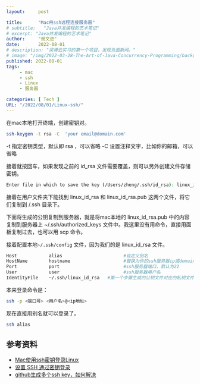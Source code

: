 ```yaml
---
layout:     post

title:      "Mac用ssh远程连接服务器"
# subtitle:   "Java并发编程的艺术笔记"
# excerpt: "Java并发编程的艺术笔记"
author:     "谢文进"
date:       2022-08-01
# description: "梁博云实习的第一个项目，发现负面新闻。"
# image: "/img/2022-03-28-The-Art-of-Java-Concurrency-Programming/background.jpg"
published: 2022-08-01 
tags:
     - mac
     - ssh
     - Linux
     - 服务器

categories: [ Tech ]
URL: "/2022/08/01/Linux-ssh/"
---
```


在mac本地打开终端，创建密钥对。

```bash
ssh-keygen -t rsa -C  'your email@domain.com'
```

-t 指定密钥类型，默认即 rsa ，可以省略
-C 设置注释文字，比如你的邮箱，可以省略

接着就按回车，如果发现之前的 id_rsa 文件需要覆盖，则可以另外创建文件存储密钥。

```bash
Enter file in which to save the key (/Users/zheng/.ssh/id_rsa): linux_id_rsa
```

接着在用户文件夹下能找到 linux_id_rsa 和 linux_id_rsa.pub 这两个文件，将它们复制到 /.ssh 目录下。

下面将生成的公钥复制到服务器，就是将mac本地的 linux_id_rsa.pub 中的内容复制到服务器上 ~/.ssh/authorized_keys 文件中。我这里没有用命令，直接用面板复制过去，也可以用 scp 命令。

接着配置本地`~/.ssh/config` 文件，因为我们的是 linux_id_rsa 文件。

```bash
Host            alias            			#自定义别名
HostName        hostname         			#替换为你的ssh服务器ip或domain
Port            port             			#ssh服务器端口，默认为22
User            user             			#ssh服务器用户名
IdentityFile    ~/.ssh/linux_id_rsa   #第一个步骤生成的公钥文件对应的私钥文件
```

本来登录命令是：

```bash
ssh -p <端口号> <用户名>@<ip地址>
```

现在直接用别名就可以登录了。

```bash
ssh alias
```

## 参考资料

* [Mac使用ssh密钥登录Linux](jianshu.com/p/7990ca55da69)
* [设置 SSH 通过密钥登录](https://www.runoob.com/w3cnote/set-ssh-login-key.html)
* [github生成多个ssh key，如何解决](https://blog.csdn.net/zheng911209/article/details/49909113)